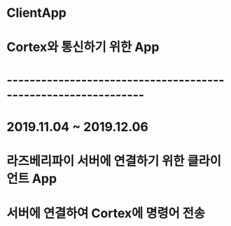 # ClientApp
# Cortex와 통신하기 위한 App
# --------------------------------------------------------------
# 2019.11.04 ~ 2019.12.06
# 라즈베리파이 서버에 연결하기 위한 클라이언트 App
# 서버에 연결하여 Cortex에 명령어 전송
